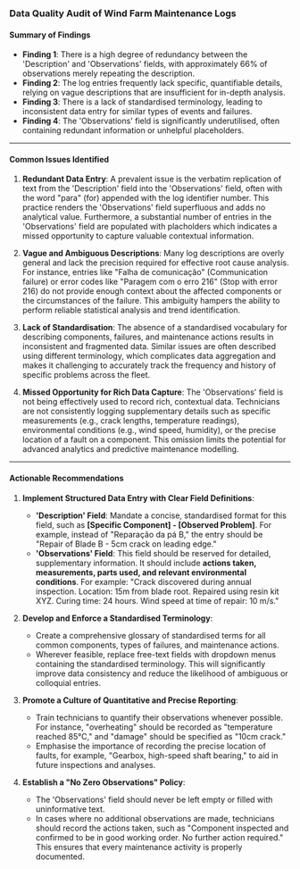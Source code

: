 ### Data Quality Audit of Wind Farm Maintenance Logs

#### Summary of Findings
- **Finding 1**: There is a high degree of redundancy between the 'Description' and 'Observations' fields, with approximately 66% of observations merely repeating the description.
- **Finding 2**: The log entries frequently lack specific, quantifiable details, relying on vague descriptions that are insufficient for in-depth analysis.
- **Finding 3**: There is a lack of standardised terminology, leading to inconsistent data entry for similar types of events and failures.
- **Finding 4**: The 'Observations' field is significantly underutilised, often containing redundant information or unhelpful placeholders.

---

#### Common Issues Identified
1. **Redundant Data Entry**: A prevalent issue is the verbatim replication of text from the 'Description' field into the 'Observations' field, often with the word "para" (for) appended with the log identifier number. This practice renders the 'Observations' field superfluous and adds no analytical value. Furthermore, a substantial number of entries in the 'Observations' field are populated with placholders which indicates a missed opportunity to capture valuable contextual information.

2. **Vague and Ambiguous Descriptions**: Many log descriptions are overly general and lack the precision required for effective root cause analysis. For instance, entries like "Falha de comunicação" (Communication failure) or error codes like "Paragem com o erro 216" (Stop with error 216) do not provide enough context about the affected components or the circumstances of the failure. This ambiguity hampers the ability to perform reliable statistical analysis and trend identification.

3. **Lack of Standardisation**: The absence of a standardised vocabulary for describing components, failures, and maintenance actions results in inconsistent and fragmented data. Similar issues are often described using different terminology, which complicates data aggregation and makes it challenging to accurately track the frequency and history of specific problems across the fleet.

4. **Missed Opportunity for Rich Data Capture**: The 'Observations' field is not being effectively used to record rich, contextual data. Technicians are not consistently logging supplementary details such as specific measurements (e.g., crack lengths, temperature readings), environmental conditions (e.g., wind speed, humidity), or the precise location of a fault on a component. This omission limits the potential for advanced analytics and predictive maintenance modelling.

---

#### Actionable Recommendations
1. **Implement Structured Data Entry with Clear Field Definitions**:
    - **'Description' Field**: Mandate a concise, standardised format for this field, such as **[Specific Component] - [Observed Problem]**. For example, instead of "Reparação da pá B," the entry should be "Repair of Blade B - 5cm crack on leading edge."
    - **'Observations' Field**: This field should be reserved for detailed, supplementary information. It should include **actions taken, measurements, parts used, and relevant environmental conditions**. For example: "Crack discovered during annual inspection. Location: 15m from blade root. Repaired using resin kit XYZ. Curing time: 24 hours. Wind speed at time of repair: 10 m/s."

2. **Develop and Enforce a Standardised Terminology**:
    - Create a comprehensive glossary of standardised terms for all common components, types of failures, and maintenance actions.
    - Wherever feasible, replace free-text fields with dropdown menus containing the standardised terminology. This will significantly improve data consistency and reduce the likelihood of ambiguous or colloquial entries.

3. **Promote a Culture of Quantitative and Precise Reporting**:
    - Train technicians to quantify their observations whenever possible. For instance, "overheating" should be recorded as "temperature reached 85°C," and "damage" should be specified as "10cm crack."
    - Emphasise the importance of recording the precise location of faults, for example, "Gearbox, high-speed shaft bearing," to aid in future inspections and analyses.

4. **Establish a "No Zero Observations" Policy**:
    - The 'Observations' field should never be left empty or filled with uninformative text.
    - In cases where no additional observations are made, technicians should record the actions taken, such as "Component inspected and confirmed to be in good working order. No further action required." This ensures that every maintenance activity is properly documented.
